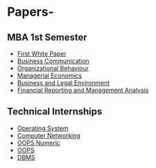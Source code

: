 # Papers- <br/>

## MBA 1st Semester
- [First White Paper](https://github.com/ankita1618/Papers-/blob/main/White%20Paper%20-%20For%20Old%20Times'%20Sake.pdf)
- [Business Communication](https://drive.google.com/drive/folders/1EgrLv4Rf3zTphJc0BbsAYB9-OSCVObdj?usp=sharing)
- [Organizational Behaviour]()
- [Managerial Economics](https://github.com/ankita1618/Papers-/tree/main/Managerial%20Economics)
- [Business and Legal Environment]()
- [Financial Reporting and Management Analysis](https://github.com/ankita1618/Papers-/tree/main/FRMA)
<!--Internet Technology and Business(ITB) and Business Statistics(BS) -->


## Technical Internships
- [Operating System]()
- [Computer Networking]() <!-- Google IT support course -->
- [OOPS Numeric](https://github.com/ankita1618/Papers-/blob/main/OOPS/Part%20C%2B%2B%201234.pdf) <!-- numeric@27 -->
- [OOPS](https://github.com/ankita1618/Papers-/blob/main/OOPS/OOPS_C%2B%2B_%20Prabhakar%20Sir.pdf)
- [DBMS]()
